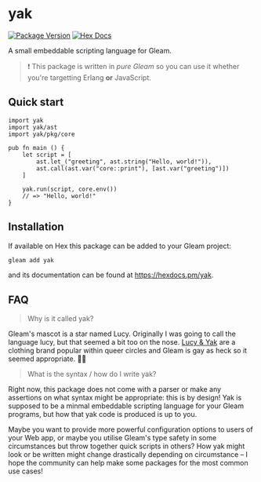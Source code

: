 # yak

[![Package Version](https://img.shields.io/hexpm/v/yak)](https://hex.pm/packages/yak)
[![Hex Docs](https://img.shields.io/badge/hex-docs-ffaff3)](https://hexdocs.pm/yak/)

A small embeddable scripting language for Gleam.

> ❗️ This package is written in *pure Gleam* so you can use it whether you're
> targetting Erlang **or** JavaScript.

## Quick start

```gleam
import yak
import yak/ast
import yak/pkg/core

pub fn main () {
    let script = [
        ast.let_("greeting", ast.string("Hello, world!")),
        ast.call(ast.var("core::print"), [ast.var("greeting")])
    ]

    yak.run(script, core.env())
    // => "Hello, world!"
}
```

## Installation

If available on Hex this package can be added to your Gleam project:

```sh
gleam add yak
```

and its documentation can be found at <https://hexdocs.pm/yak>.

## FAQ

> Why is it called yak?

Gleam's mascot is a star named Lucy. Originally I was going to call the language
lucy, but that seemed a bit too on the nose. [Lucy & Yak](https://lucyandyak.com/)
are a clothing brand popular within queer circles and Gleam is gay as heck so it
seemed appropriate. 🏳️‍🌈

> What is the syntax / how do I write yak?

Right now, this package does not come with a parser or make any assertions on what
syntax might be appropriate: this is by design! Yak is supposed to be a minmal
embeddable scripting language for your Gleam programs, but how that yak code is
produced is up to you.

Maybe you want to provide more powerful configuration options to users of your
Web app, or maybe you utilise Gleam's type safety in some circumstances but throw
together quick scripts in others? How yak might look or be written might change
drastically depending on circumstance – I hope the community can help make some
packages for the most common use cases!
